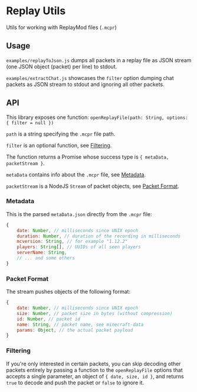# Replay Utils

Utils for working with ReplayMod files (`.mcpr`)

## Usage

`examples/replayToJson.js` dumps all packets in a replay file
as JSON stream (one JSON object (packet) per line) to stdout.

`examples/extractChat.js` showcases the `filter` option
dumping chat packets as JSON stream to stdout and ignoring all other packets.

## API

This library exposes one function: `openReplayFile(path: String, options: { filter = null })`

`path` is a string specifying the `.mcpr` file path.

`filter` is an optional function, see [Filtering](#filtering).

The function returns a Promise whose success type is `{ metaData, packetStream }`.

`metaData` contains info about the `.mcpr` file, see [Metadata](#metadata).

`packetStream` is a NodeJS `Stream` of packet objects, see [Packet Format](#packet-format).

### Metadata

This is the parsed `metaData.json` directly from the `.mcpr` file:

```js
{
    date: Number, // milliseconds since UNIX epoch
    duration: Number, // duration of the recording in milliseconds
    mcversion: String, // for example "1.12.2"
    players: String[], // UUIDs of all seen players
    serverName: String,
    // ... and some others
}
```

### Packet Format

The stream pushes objects of the following format:

```js
{
    date: Number, // milliseconds since UNIX epoch
    size: Number, // packet size in bytes (without compression)
    id: Number, // packet id
    name: String, // packet name, see minecraft-data
    params: Object, // the actual packet payload
}
```

### Filtering

If you're only interested in certain packets,
you can skip decoding other packets entirely
by passing a function to the `openReplayFile` options
that accepts a single parameter, an object of `{ date, size, id }`,
and returns `true` to decode and push the packet or `false` to ignore it.
